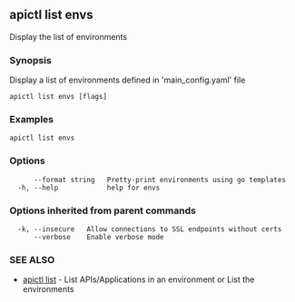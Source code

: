 ## apictl list envs

Display the list of environments

### Synopsis

Display a list of environments defined in 'main_config.yaml' file

```
apictl list envs [flags]
```

### Examples

```
apictl list envs
```

### Options

```
      --format string   Pretty-print environments using go templates
  -h, --help            help for envs
```

### Options inherited from parent commands

```
  -k, --insecure   Allow connections to SSL endpoints without certs
      --verbose    Enable verbose mode
```

### SEE ALSO

* [apictl list](apictl_list.md)	 - List APIs/Applications in an environment or List the environments

